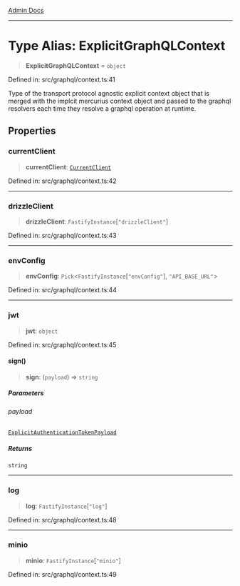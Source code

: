 [Admin Docs](/)

***

# Type Alias: ExplicitGraphQLContext

> **ExplicitGraphQLContext** = `object`

Defined in: src/graphql/context.ts:41

Type of the transport protocol agnostic explicit context object that is merged with the implcit mercurius context object and passed to the graphql resolvers each time they resolve a graphql operation at runtime.

## Properties

### currentClient

> **currentClient**: [`CurrentClient`](CurrentClient.md)

Defined in: src/graphql/context.ts:42

***

### drizzleClient

> **drizzleClient**: `FastifyInstance`\[`"drizzleClient"`\]

Defined in: src/graphql/context.ts:43

***

### envConfig

> **envConfig**: `Pick`\<`FastifyInstance`\[`"envConfig"`\], `"API_BASE_URL"`\>

Defined in: src/graphql/context.ts:44

***

### jwt

> **jwt**: `object`

Defined in: src/graphql/context.ts:45

#### sign()

> **sign**: (`payload`) => `string`

##### Parameters

###### payload

[`ExplicitAuthenticationTokenPayload`](ExplicitAuthenticationTokenPayload.md)

##### Returns

`string`

***

### log

> **log**: `FastifyInstance`\[`"log"`\]

Defined in: src/graphql/context.ts:48

***

### minio

> **minio**: `FastifyInstance`\[`"minio"`\]

Defined in: src/graphql/context.ts:49
